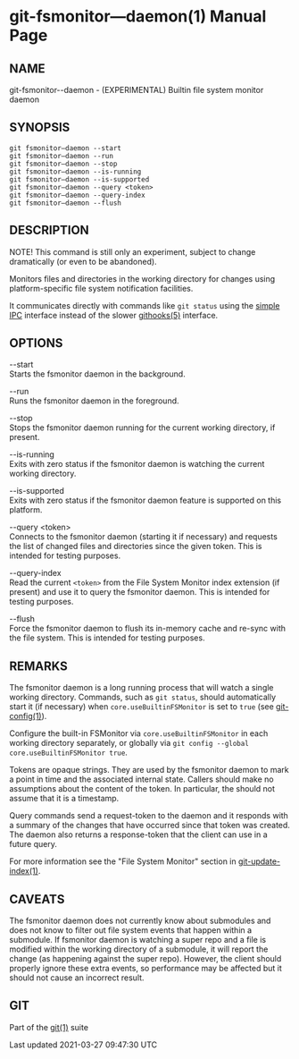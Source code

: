 git-fsmonitor—​daemon(1) Manual Page
====================================

NAME
----

git-fsmonitor--daemon - (EXPERIMENTAL) Builtin file system monitor daemon

SYNOPSIS
--------

    git fsmonitor—​daemon --start
    git fsmonitor—​daemon --run
    git fsmonitor—​daemon --stop
    git fsmonitor—​daemon --is-running
    git fsmonitor—​daemon --is-supported
    git fsmonitor—​daemon --query <token>
    git fsmonitor—​daemon --query-index
    git fsmonitor—​daemon --flush

DESCRIPTION
-----------

NOTE! This command is still only an experiment, subject to change dramatically (or even to be abandoned).

Monitors files and directories in the working directory for changes using platform-specific file system notification facilities.

It communicates directly with commands like `git status` using the [simple IPC](technical/api-simple-ipc.html) interface instead of the slower [githooks(5)](githooks.html) interface.

OPTIONS
-------

--start  
Starts the fsmonitor daemon in the background.

--run  
Runs the fsmonitor daemon in the foreground.

--stop  
Stops the fsmonitor daemon running for the current working directory, if present.

--is-running  
Exits with zero status if the fsmonitor daemon is watching the current working directory.

--is-supported  
Exits with zero status if the fsmonitor daemon feature is supported on this platform.

--query &lt;token&gt;  
Connects to the fsmonitor daemon (starting it if necessary) and requests the list of changed files and directories since the given token. This is intended for testing purposes.

--query-index  
Read the current `<token>` from the File System Monitor index extension (if present) and use it to query the fsmonitor daemon. This is intended for testing purposes.

--flush  
Force the fsmonitor daemon to flush its in-memory cache and re-sync with the file system. This is intended for testing purposes.

REMARKS
-------

The fsmonitor daemon is a long running process that will watch a single working directory. Commands, such as `git status`, should automatically start it (if necessary) when `core.useBuiltinFSMonitor` is set to `true` (see [git-config(1)](git-config.html)).

Configure the built-in FSMonitor via `core.useBuiltinFSMonitor` in each working directory separately, or globally via `git config --global core.useBuiltinFSMonitor true`.

Tokens are opaque strings. They are used by the fsmonitor daemon to mark a point in time and the associated internal state. Callers should make no assumptions about the content of the token. In particular, the should not assume that it is a timestamp.

Query commands send a request-token to the daemon and it responds with a summary of the changes that have occurred since that token was created. The daemon also returns a response-token that the client can use in a future query.

For more information see the "File System Monitor" section in [git-update-index(1)](git-update-index.html).

CAVEATS
-------

The fsmonitor daemon does not currently know about submodules and does not know to filter out file system events that happen within a submodule. If fsmonitor daemon is watching a super repo and a file is modified within the working directory of a submodule, it will report the change (as happening against the super repo). However, the client should properly ignore these extra events, so performance may be affected but it should not cause an incorrect result.

GIT
---

Part of the [git(1)](git.html) suite

Last updated 2021-03-27 09:47:30 UTC
